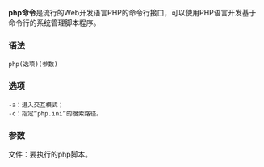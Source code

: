 **php命令**是流行的Web开发语言PHP的命令行接口，可以使用PHP语言开发基于命令行的系统管理脚本程序。

### 语法  

```
php(选项)(参数)
```

### 选项  

```
-a：进入交互模式；
-c：指定“php.ini”的搜索路径。
```

### 参数  

文件：要执行的php脚本。